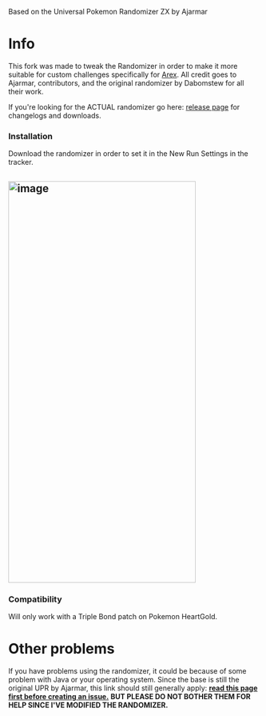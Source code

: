 Based on the Universal Pokemon Randomizer ZX by Ajarmar

# Info

This fork was made to tweak the Randomizer in order to make it more suitable for custom challenges specifically for [Arex](https://twitch.tv/Arex). All credit goes to Ajarmar, contributors, and the original randomizer by Dabomstew for all their work.

If you're looking for the ACTUAL randomizer go here: [release page](https://github.com/Ajarmar/universal-pokemon-randomizer-zx/releases) for changelogs and downloads.


### Installation
Download the randomizer in order to set it in the New Run Settings in the tracker.
## <img width="375" height="803" alt="image" src="https://github.com/user-attachments/assets/5f6f07d9-c482-4e06-9351-b71d933cce01" />



### Compatibility

Will only work with a Triple Bond patch on Pokemon HeartGold.


# Other problems

If you have problems using the randomizer, it could be because of some problem with Java or your operating system. Since the base is still the original UPR by Ajarmar, this link should still generally apply: **[read this page first before creating an issue.](https://github.com/Ajarmar/universal-pokemon-randomizer-zx/wiki/About-Java)** **BUT PLEASE DO NOT BOTHER THEM FOR HELP SINCE I'VE MODIFIED THE RANDOMIZER.**
